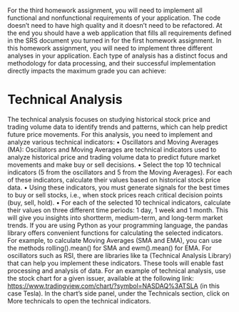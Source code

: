 For the third homework assignment, you will need to implement all functional and nonfunctional requirements of your application. The code doesn’t need to have high quality
and it doesn’t need to be refactored. At the end you should have a web application that
fills all requirements defined in the SRS document you turned in for the first homework
assignment.
In this homework assignment, you will need to implement three different analyses in your
application. Each type of analysis has a distinct focus and methodology for data processing, and
their successful implementation directly impacts the maximum grade you can achieve:

#  Technical Analysis 
The technical analysis focuses on studying historical stock price and trading volume data
to identify trends and patterns, which can help predict future price movements. For this
analysis, you need to implement and analyze various technical indicators:
• Oscillators and Moving Averages (MA): Oscillators and Moving Averages are
technical indicators used to analyze historical price and trading volume data to predict
future market movements and make buy or sell decisions.
• Select the top 10 technical indicators (5 from the oscillators and 5 from
the Moving Averages). For each of these indicators, calculate their values based on
historical stock price data.
• Using these indicators, you must generate signals for the best times to buy or
sell stocks, i.e., when stock prices reach critical decision points (buy, sell, hold).
• For each of the selected 10 technical indicators, calculate their values on three different
time periods: 1 day, 1 week and 1 month. This will give you insights into shortterm, medium-term, and long-term market trends.
If you are using Python as your programming language, the pandas library offers convenient
functions for calculating the selected indicators. For example, to calculate Moving Averages
(SMA and EMA), you can use the methods rolling().mean() for SMA and ewm().mean()
for EMA. For oscillators such as RSI, there are libraries like ta (Technical Analysis Library)
that can help you implement these indicators. These tools will enable fast processing and
analysis of data.
For an example of technical analysis, use the stock chart for a given issuer, available at the
following link: https://www.tradingview.com/chart/?symbol=NASDAQ%3ATSLA (in this
case Tesla). In the chart’s side panel, under the Technicals section, click on More technicals
to open the technical indicators.
